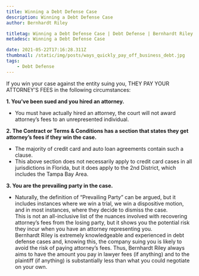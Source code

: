 ```yaml
---
title: Winning a Debt Defense Case
description: Winning a Debt Defense Case
author: Bernhardt Riley

titletag: Winning a Debt Defense Case | Debt Defense | Bernhardt Riley
metadesc: Winning a Debt Defense Case

date: 2021-05-22T17:16:28.311Z
thumbnail: /static/img/posts/ways_quickly_pay_off_business_debt.jpg
tags:
    - Debt Defense
---
```


If you win your case against the entity suing you, THEY PAY YOUR ATTORNEY’S FEES in the following circumstances:

**1. You’ve been sued and you hired an attorney.**

-   You must have actually hired an attorney, the court will not award attorney’s fees to an unrepresented individual.

**2. The Contract or Terms & Conditions has a section that states they get attorney’s fees if they win the case.**

-   The majority of credit card and auto loan agreements contain such a clause.
-   This above section does not necessarily apply to credit card cases in all jurisdictions in Florida, but it does apply to the 2nd District, which includes the Tampa Bay Area.

**3. You are the prevailing party in the case.**

-   Naturally, the definition of “Prevailing Party” can be argued, but it includes instances where we win a trial, we win a dispositive motion, and in most instances, where they decide to dismiss the
    case.\
    This is not an all-inclusive list of the nuances involved with recovering attorney’s fees from the losing party, but it shows you the potential risk they incur when you have an attorney representing
    you.\
    Bernhardt Riley is extremely knowledgeable and experienced in debt defense cases and, knowing this, the company suing you is likely to avoid the risk of paying attorney’s fees. Thus, Bernhardt
    Riley always aims to have the amount you pay in lawyer fees (if anything) and to the plaintiff (if anything) is substantially less than what you could negotiate on your own.
